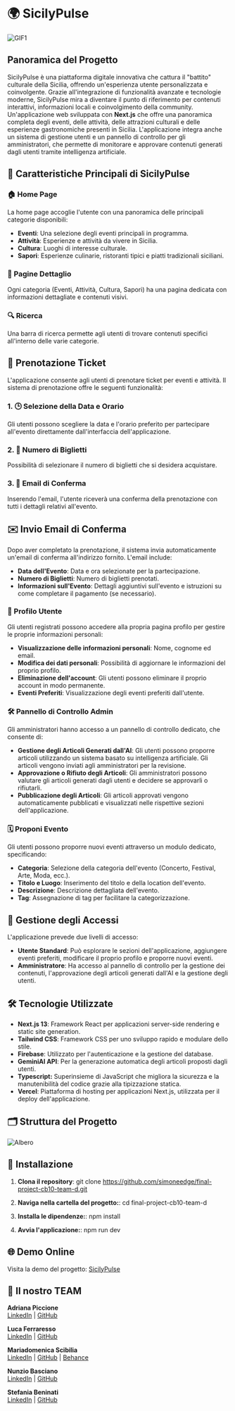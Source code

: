# 🌍 SicilyPulse

![GIF1](Macbook.gif) 

## Panoramica del Progetto

SicilyPulse è una piattaforma digitale innovativa che cattura il "battito" culturale della Sicilia, offrendo un'esperienza utente personalizzata e coinvolgente. Grazie all'integrazione di funzionalità avanzate e tecnologie moderne, SicilyPulse mira a diventare il punto di riferimento per contenuti interattivi, informazioni locali e coinvolgimento della community. Un'applicazione web sviluppata con **Next.js** che offre una panoramica completa degli eventi, delle attività, delle attrazioni culturali e delle esperienze gastronomiche presenti in Sicilia. L'applicazione integra anche un sistema di gestione utenti e un pannello di controllo per gli amministratori, che permette di monitorare e approvare contenuti generati dagli utenti tramite intelligenza artificiale.

## 🔑 Caratteristiche Principali di SicilyPulse

### 🏠 Home Page
La home page accoglie l'utente con una panoramica delle principali categorie disponibili:

- **Eventi**: Una selezione degli eventi principali in programma.
- **Attività**: Esperienze e attività da vivere in Sicilia.
- **Cultura**: Luoghi di interesse culturale.
- **Sapori**: Esperienze culinarie, ristoranti tipici e piatti tradizionali siciliani.

### 📄 Pagine Dettaglio
Ogni categoria (Eventi, Attività, Cultura, Sapori) ha una pagina dedicata con informazioni dettagliate e contenuti visivi.

### 🔍 Ricerca
Una barra di ricerca permette agli utenti di trovare contenuti specifici all'interno delle varie categorie.

## 🎫 Prenotazione Ticket

L'applicazione consente agli utenti di prenotare ticket per eventi e attività. Il sistema di prenotazione offre le seguenti funzionalità:

### 1. 🕒 Selezione della Data e Orario
Gli utenti possono scegliere la data e l'orario preferito per partecipare all'evento direttamente dall'interfaccia dell'applicazione.

### 2. 🔢 Numero di Biglietti
Possibilità di selezionare il numero di biglietti che si desidera acquistare.

### 3. 📧 Email di Conferma
Inserendo l'email, l'utente riceverà una conferma della prenotazione con tutti i dettagli relativi all'evento.

## ✉️ Invio Email di Conferma

Dopo aver completato la prenotazione, il sistema invia automaticamente un'email di conferma all'indirizzo fornito. L'email include:

- **Data dell'Evento**: Data e ora selezionate per la partecipazione.
- **Numero di Biglietti**: Numero di biglietti prenotati.
- **Informazioni sull'Evento**: Dettagli aggiuntivi sull'evento e istruzioni su come completare il pagamento (se necessario).

### 👤 Profilo Utente
Gli utenti registrati possono accedere alla propria pagina profilo per gestire le proprie informazioni personali:

- **Visualizzazione delle informazioni personali**: Nome, cognome ed email.
- **Modifica dei dati personali**: Possibilità di aggiornare le informazioni del proprio profilo.
- **Eliminazione dell'account**: Gli utenti possono eliminare il proprio account in modo permanente.
- **Eventi Preferiti**: Visualizzazione degli eventi preferiti dall'utente.

### 🛠️ Pannello di Controllo Admin
Gli amministratori hanno accesso a un pannello di controllo dedicato, che consente di:

- **Gestione degli Articoli Generati dall'AI**: Gli utenti possono proporre articoli utilizzando un sistema basato su intelligenza artificiale. Gli articoli vengono inviati agli amministratori per la revisione.
- **Approvazione o Rifiuto degli Articoli**: Gli amministratori possono valutare gli articoli generati dagli utenti e decidere se approvarli o rifiutarli.
- **Pubblicazione degli Articoli**: Gli articoli approvati vengono automaticamente pubblicati e visualizzati nelle rispettive sezioni dell'applicazione.

### 🗓️ Proponi Evento
Gli utenti possono proporre nuovi eventi attraverso un modulo dedicato, specificando:

- **Categoria**: Selezione della categoria dell'evento (Concerto, Festival, Arte, Moda, ecc.).
- **Titolo e Luogo**: Inserimento del titolo e della location dell'evento.
- **Descrizione**: Descrizione dettagliata dell'evento.
- **Tag**: Assegnazione di tag per facilitare la categorizzazione.

## 🔐 Gestione degli Accessi
L'applicazione prevede due livelli di accesso:

- **Utente Standard**: Può esplorare le sezioni dell'applicazione, aggiungere eventi preferiti, modificare il proprio profilo e proporre nuovi eventi.
- **Amministratore**: Ha accesso al pannello di controllo per la gestione dei contenuti, l'approvazione degli articoli generati dall'AI e la gestione degli utenti.

## 🛠️ Tecnologie Utilizzate

- **Next.js 13**: Framework React per applicazioni server-side rendering e static site generation.
- **Tailwind CSS**: Framework CSS per uno sviluppo rapido e modulare dello stile.
- **Firebase**: Utilizzato per l'autenticazione e la gestione del database.
- **GeminiAI API**: Per la generazione automatica degli articoli proposti dagli utenti.
- **Typescript:** Superinsieme di JavaScript che migliora la sicurezza e la manutenibilità del codice grazie alla tipizzazione statica.
- **Vercel**: Piattaforma di hosting per applicazioni Next.js, utilizzata per il deploy dell'applicazione.

## 🗂️ Struttura del Progetto
![Albero](albero.png)

## 🚀 Installazione

1. **Clona il repository**:
   git clone https://github.com/simoneedge/final-project-cb10-team-d.git

2. **Naviga nella cartella del progetto:**:
   cd final-project-cb10-team-d

3. **Installa le dipendenze:**:
   npm install

4. **Avvia l'applicazione:**:
   npm run dev

## 🌐 Demo Online

Visita la demo del progetto: [SicilyPulse](https://sicilypulse.vercel.app/)

  ## 👥 Il nostro TEAM

**Adriana Piccione**  
[LinkedIn](https://www.linkedin.com/in/adriana-piccione-86288b114/) | [GitHub](https://github.com/Adriana1206)

**Luca Ferraresso**  
[LinkedIn](https://www.linkedin.com/in/luca-ferraresso/) | [GitHub](https://github.com/LucaFerraresso)

**Mariadomenica Scibilia**  
[LinkedIn](https://www.linkedin.com/in/mariadomenica-scibilia-a1361b2b3/) | [GitHub](https://github.com/Maryscib1997) | [Behance](https://www.behance.net/maryscibilia)

**Nunzio Basciano**  
[LinkedIn](https://www.linkedin.com/in/nunzio-basciano/) | [GitHub](https://github.com/NunzioBasciano)

**Stefania Beninati**  
[LinkedIn](https://www.linkedin.com/in/stefania-beninati-208577202/) | [GitHub](https://github.com/aniaBeninati)
